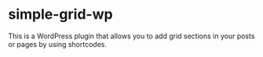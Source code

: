# simple-grid-wp
This is a WordPress plugin that allows you to add grid sections in your posts or pages by using shortcodes. 
